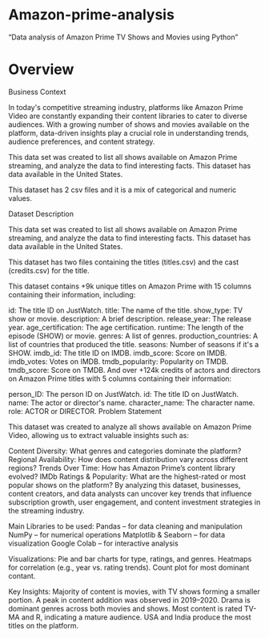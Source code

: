 # Amazon-prime-analysis
“Data analysis of Amazon Prime TV Shows and Movies using Python”

# Overview #
 
Business Context

In today's competitive streaming industry, platforms like Amazon Prime Video are constantly expanding their content libraries to cater to diverse audiences. With a growing number of shows and movies available on the platform, data-driven insights play a crucial role in understanding trends, audience preferences, and content strategy.

This data set was created to list all shows available on Amazon Prime streaming, and analyze the data to find interesting facts. This dataset has data available in the United States.

This dataset has 2 csv files and it is a mix of categorical and numeric values.

Dataset Description

This data set was created to list all shows available on Amazon Prime streaming, and analyze the data to find interesting facts. This dataset has data available in the United States.

This dataset has two files containing the titles (titles.csv) and the cast (credits.csv) for the title.

This dataset contains +9k unique titles on Amazon Prime with 15 columns containing their information, including:

id: The title ID on JustWatch.
title: The name of the title.
show_type: TV show or movie.
description: A brief description.
release_year: The release year.
age_certification: The age certification.
runtime: The length of the episode (SHOW) or movie.
genres: A list of genres.
production_countries: A list of countries that produced the title.
seasons: Number of seasons if it's a SHOW.
imdb_id: The title ID on IMDB.
imdb_score: Score on IMDB.
imdb_votes: Votes on IMDB.
tmdb_popularity: Popularity on TMDB.
tmdb_score: Score on TMDB.
And over +124k credits of actors and directors on Amazon Prime titles with 5 columns containing their information:

person_ID: The person ID on JustWatch.
id: The title ID on JustWatch.
name: The actor or director's name.
character_name: The character name.
role: ACTOR or DIRECTOR.
Problem Statement

This dataset was created to analyze all shows available on Amazon Prime Video, allowing us to extract valuable insights such as:

Content Diversity: What genres and categories dominate the platform?
Regional Availability: How does content distribution vary across different regions?
Trends Over Time: How has Amazon Prime’s content library evolved?
IMDb Ratings & Popularity: What are the highest-rated or most popular shows on the platform?
By analyzing this dataset, businesses, content creators, and data analysts can uncover key trends that influence subscription growth, user engagement, and content investment strategies in the streaming industry.

Main Libraries to be used:
Pandas – for data cleaning and manipulation
NumPy – for numerical operations
Matplotlib & Seaborn – for data visualization
Google Colab – for interactive analysis

Visualizations:
Pie and bar charts for type, ratings, and genres.
Heatmaps for correlation (e.g., year vs. rating trends).
Count plot for most dominant contant.

Key Insights:
Majority of content is movies, with TV shows forming a smaller portion.
A peak in content addition was observed in 2019–2020.
Drama is dominant genres across both movies and shows.
Most content is rated TV-MA and R, indicating a mature audience.
USA and India produce the most titles on the platform.
